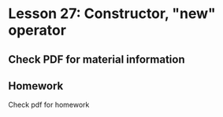 # Lesson 27: Constructor, "new" operator

## Check PDF for material information

## Homework

Check pdf for homework
